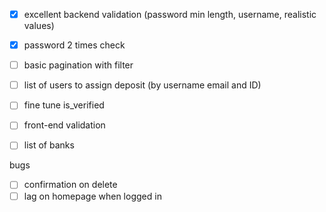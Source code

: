 - [x] excellent backend validation (password min length, username, realistic values)
- [x] password 2 times check
- [ ] basic pagination with filter
- [ ] list of users to assign deposit (by username email and ID)
- [ ] fine tune is_verified
- [ ] front-end validation
- [ ] list of banks


bugs

- [ ] confirmation on delete
- [ ] lag on homepage when logged in
